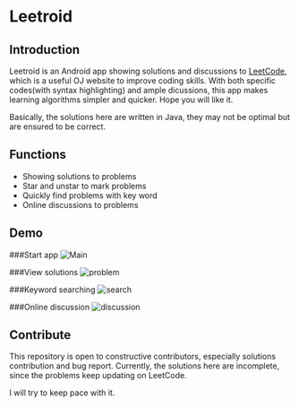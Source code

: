 Leetroid
========

Introduction
------------
Leetroid is an Android app showing solutions and discussions to [LeetCode](http://www.leetcode.com/), which is a useful OJ website to improve coding skills. With both specific codes(with syntax highlighting) and ample dicussions, this app makes learning algorithms simpler and quicker. Hope you will like it.

Basically, the solutions here are written in Java, they may not be optimal but are ensured to be correct. 

Functions
---------
* Showing solutions to problems
* Star and unstar to mark problems
* Quickly find problems with key word
* Online discussions to problems

Demo
----
###Start app
![Main](https://github.com/zhouyizirui/Leetroid/blob/master/screenshots/main.gif)

###View solutions
![problem](https://github.com/zhouyizirui/Leetroid/blob/master/screenshots/problem.gif)

###Keyword searching
![search](https://github.com/zhouyizirui/Leetroid/blob/master/screenshots/search.gif)

###Online discussion
![discussion](https://github.com/zhouyizirui/Leetroid/blob/master/screenshots/discussion.gif)

Contribute
----------
This repository is open to constructive contributors, especially solutions contribution and bug report. Currently, the solutions here are incomplete, since the problems keep updating on LeetCode. 

I will try to keep pace with it.
